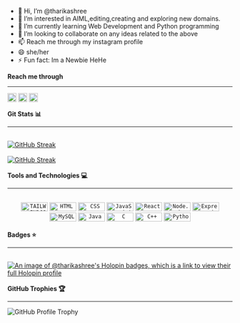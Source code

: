 - 👋 Hi, I’m @tharikashree
- 👀 I’m interested in AIML,editing,creating and exploring new domains. 
- 🌱 I’m currently learning Web Development and Python programming
- 💞️ I’m looking to collaborate on any ideas related to the above
- 📫 Reach me through my instagram profile
- 😄 she/her
- ⚡ Fun fact: Im a Newbie HeHe

<b>Reach me through</b>
<hr>
<a href="https://in.linkedin.com/in/tharika-shree-r-9a6912253" target="blank"><img align="center" src="https://img.shields.io/badge/linkedin-%230077B5.svg?style=for-the-badge&logo=linkedin&logoColor=white" height="20" /></a>
<a href="tharikadsce@gmail.com" target="blank"><img align="center" src="https://img.shields.io/badge/Gmail-D14836?style=for-the-badge&logo=gmail&logoColor=white" height="20" /></a>
<a href="https://www.instagram.com/_.tharika_.04/profilecard/?igsh=MWIxcWdhY3cwOWExdA==" target="blank"><img align="center" src="https://img.shields.io/badge/Instagram-%23E4405F.svg?style=for-the-badge&logo=Instagram&logoColor=white" height="20" /></a>
 <br>
 <br>
 <b>Git Stats 📊</b>
 <br>
 <hr>
 <br>
<a href="https://git.io/streak-stats"><img src="https://github-readme-streak-stats.herokuapp.com?user=tharikashree&theme=tokyonight" alt="GitHub Streak" /></a>
<br>
<br>
<a href="https://git.io/streak-stats"><img src="https://github-readme-stats.vercel.app/api/top-langs/?username=tharikashree&theme=tokyonight&layout=donut" alt="GitHub Streak" /></a>
<br><br>
<b>Tools and Technologies 💻</b>
<br>
<hr/>
<br>
<div align="center">
	<code><img width="60" height="20" src="https://img.shields.io/badge/tailwindcss-%2338B2AC.svg?style=for-the-badge&logo=tailwind-css&logoColor=white" alt="TAILWINDCSS" title="TAILWINDCSS"/></code>
	<code><img width="60" height="20" src="https://img.shields.io/badge/html5-%23E34F26.svg?style=for-the-badge&logo=html5&logoColor=white" alt="HTML" title="HTML"/></code>
	<code><img width="60" height="20" src="https://img.shields.io/badge/css3-%231572B6.svg?style=for-the-badge&logo=css3&logoColor=white" alt="CSS" title="CSS"/></code>
	<code><img width="60" height="20" src="https://img.shields.io/badge/javascript-%23323330.svg?style=for-the-badge&logo=javascript&logoColor=%23F7DF1E" alt="JavaScript" title="JavaScript"/></code>
	<code><img width="60" height="20" src="https://img.shields.io/badge/react-%2320232a.svg?style=for-the-badge&logo=react&logoColor=%2361DAFB" alt="React" title="React"/></code>
	<code><img width="60" height="20" src="https://img.shields.io/badge/node.js-6DA55F?style=for-the-badge&logo=node.js&logoColor=white" alt="Node.js" title="Node.js"/></code>
	<code><img width="60" height="20" src="https://img.shields.io/badge/express.js-%23404d59.svg?style=for-the-badge&logo=express&logoColor=%2361DAFB" alt="Express.js" title="Express.js"/></code>
	<code><img width="60" height="20" src="https://img.shields.io/badge/mysql-4479A1.svg?style=for-the-badge&logo=mysql&logoColor=white" alt="MySQL" title="MySQL"/></code>
	<code><img width="60" height="20" src="https://img.shields.io/badge/java-%23ED8B00.svg?style=for-the-badge&logo=openjdk&logoColor=white" alt="Java" title="Java"/></code>
	<code><img width="60" height="20" src="https://img.shields.io/badge/c-%2300599C.svg?style=for-the-badge&logo=c&logoColor=white" alt="C" title="C"/></code>
	<code><img width="60" height="20" src="https://img.shields.io/badge/c++-%2300599C.svg?style=for-the-badge&logo=c%2B%2B&logoColor=white" alt="C++" title="C++"/></code>
	<code><img width="60" height="20" src="https://img.shields.io/badge/python-3670A0?style=for-the-badge&logo=python&logoColor=ffdd54" alt="Python" title="Python"/></code>
</div>
<br>
<b>Badges ⭐</b>
<br>
<hr>
<br>
<a href="https://holopin.io/@tharikashree">
  <img src="https://holopin.me/tharikashree" alt="An image of @tharikashree's Holopin badges, which is a link to view their full Holopin profile">
</a>
<br>
<br>
<b>GitHub Trophies 🏆</b>
<br>
<hr>
<div>
    <img src="https://github-profile-trophy.vercel.app/?username=tharikashree" alt="GitHub Profile Trophy">
</div>

<!---
tharikashree/tharikashree is a ✨ special ✨ repository because its `README.md` (this file) appears on your GitHub profile.
You can click the Preview link to take a look at your changes.
--->
